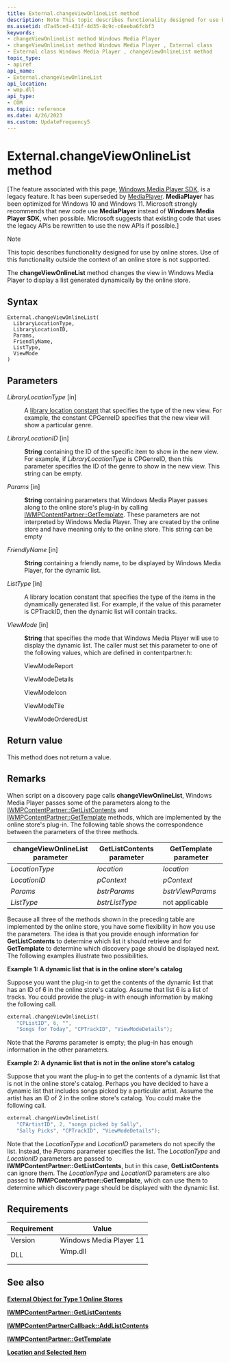```yaml
---
title: External.changeViewOnlineList method
description: Note This topic describes functionality designed for use by online stores. | External.changeViewOnlineList method
ms.assetid: d7a45ced-431f-4d35-8c9c-c6eeba6fcbf3
keywords:
- changeViewOnlineList method Windows Media Player
- changeViewOnlineList method Windows Media Player , External class
- External class Windows Media Player , changeViewOnlineList method
topic_type:
- apiref
api_name:
- External.changeViewOnlineList
api_location:
- wmp.dll
api_type:
- COM
ms.topic: reference
ms.date: 4/26/2023
ms.custom: UpdateFrequency5
---
```


# External.changeViewOnlineList method

\[The feature associated with this page, [Windows Media Player SDK](/windows/win32/wmp/windows-media-player-sdk), is a legacy feature. It has been superseded by [MediaPlayer](/uwp/api/Windows.Media.Playback.MediaPlayer). **MediaPlayer** has been optimized for Windows 10 and Windows 11. Microsoft strongly recommends that new code use **MediaPlayer** instead of **Windows Media Player SDK**, when possible. Microsoft suggests that existing code that uses the legacy APIs be rewritten to use the new APIs if possible.\]

> [!Note]  
> This topic describes functionality designed for use by online stores. Use of this functionality outside the context of an online store is not supported.

 

The **changeViewOnlineList** method changes the view in Windows Media Player to display a list generated dynamically by the online store.

## Syntax


```JScript
External.changeViewOnlineList(
  LibraryLocationType,
  LibraryLocationID,
  Params,
  FriendlyName,
  ListType,
  ViewMode
)
```



## Parameters

<dl> <dt>

*LibraryLocationType* \[in\]
</dt> <dd>

A [library location constant](library-location-constants.md) that specifies the type of the new view. For example, the constant CPGenreID specifies that the new view will show a particular genre.

</dd> <dt>

*LibraryLocationID* \[in\]
</dt> <dd>

**String** containing the ID of the specific item to show in the new view. For example, if *LibraryLocationType* is CPGenreID, then this parameter specifies the ID of the genre to show in the new view. This string can be empty.

</dd> <dt>

*Params* \[in\]
</dt> <dd>

**String** containing parameters that Windows Media Player passes along to the online store's plug-in by calling [IWMPContentPartner::GetTemplate](/previous-versions/windows/desktop/api/contentpartner/nf-contentpartner-iwmpcontentpartner-gettemplate). These parameters are not interpreted by Windows Media Player. They are created by the online store and have meaning only to the online store. This string can be empty

</dd> <dt>

*FriendlyName* \[in\]
</dt> <dd>

**String** containing a friendly name, to be displayed by Windows Media Player, for the dynamic list.

</dd> <dt>

*ListType* \[in\]
</dt> <dd>

A library location constant that specifies the type of the items in the dynamically generated list. For example, if the value of this parameter is CPTrackID, then the dynamic list will contain tracks.

</dd> <dt>

*ViewMode* \[in\]
</dt> <dd>

**String** that specifies the mode that Windows Media Player will use to display the dynamic list. The caller must set this parameter to one of the following values, which are defined in contentpartner.h:

ViewModeReport

ViewModeDetails

ViewModeIcon

ViewModeTile

ViewModeOrderedList

</dd> </dl>

## Return value

This method does not return a value.

## Remarks

When script on a discovery page calls **changeViewOnlineList**, Windows Media Player passes some of the parameters along to the [IWMPContentPartner::GetListContents](/previous-versions/windows/desktop/api/contentpartner/nf-contentpartner-iwmpcontentpartner-getlistcontents) and [IWMPContentPartner::GetTemplate](/previous-versions/windows/desktop/api/contentpartner/nf-contentpartner-iwmpcontentpartner-gettemplate) methods, which are implemented by the online store's plug-in. The following table shows the correspondence between the parameters of the three methods.



| changeViewOnlineList parameter | GetListContents parameter | GetTemplate parameter |
|--------------------------------|---------------------------|-----------------------|
| *LocationType*                 | *location*                | *location*            |
| *LocationID*                   | *pContext*                | *pContext*            |
| *Params*                       | *bstrParams*              | *bstrViewParams*      |
| *ListType*                     | *bstrListType*            | not applicable        |



 

Because all three of the methods shown in the preceding table are implemented by the online store, you have some flexibility in how you use the parameters. The idea is that you provide enough information for **GetListContents** to determine which list it should retrieve and for **GetTemplate** to determine which discovery page should be displayed next. The following examples illustrate two possibilities.

**Example 1: A dynamic list that is in the online store's catalog**

Suppose you want the plug-in to get the contents of the dynamic list that has an ID of 6 in the online store's catalog. Assume that list 6 is a list of tracks. You could provide the plug-in with enough information by making the following call.


```C++
external.changeViewOnlineList(
   "CPListID", 6, "", 
   "Songs for Today", "CPTrackID", "ViewModeDetails");
```



Note that the *Params* parameter is empty; the plug-in has enough information in the other parameters.

**Example 2: A dynamic list that is not in the online store's catalog**

Suppose that you want the plug-in to get the contents of a dynamic list that is not in the online store's catalog. Perhaps you have decided to have a dynamic list that includes songs picked by a particular artist. Assume the artist has an ID of 2 in the online store's catalog. You could make the following call.


```C++
external.changeViewOnlineList(
   "CPArtistID", 2, "songs picked by Sally", 
   "Sally Picks", "CPTrackID", "ViewModeDetails");
```



Note that the *LocationType* and *LocationID* parameters do not specify the list. Instead, the *Params* parameter specifies the list. The *LocationType* and *LocationID* parameters are passed to **IWMPContentPartner::GetListContents**, but in this case, **GetListContents** can ignore them. The *LocationType* and *LocationID* parameters are also passed to **IWMPContentPartner::GetTemplate**, which can use them to determine which discovery page should be displayed with the dynamic list.

## Requirements



| Requirement | Value |
|--------------------|------------------------------------------------------------------------------------|
| Version<br/> | Windows Media Player 11<br/>                                                 |
| DLL<br/>     | <dl> <dt>Wmp.dll</dt> </dl> |



## See also

<dl> <dt>

[**External Object for Type 1 Online Stores**](external-object-for-type-1-online-stores.md)
</dt> <dt>

[**IWMPContentPartner::GetListContents**](/previous-versions/windows/desktop/api/contentpartner/nf-contentpartner-iwmpcontentpartner-getlistcontents)
</dt> <dt>

[**IWMPContentPartnerCallback::AddListContents**](/previous-versions/windows/desktop/api/contentpartner/nf-contentpartner-iwmpcontentpartnercallback-addlistcontents)
</dt> <dt>

[**IWMPContentPartner::GetTemplate**](/previous-versions/windows/desktop/api/contentpartner/nf-contentpartner-iwmpcontentpartner-gettemplate)
</dt> <dt>

[**Location and Selected Item**](location-and-selected-item.md)
</dt> </dl>

 

 





